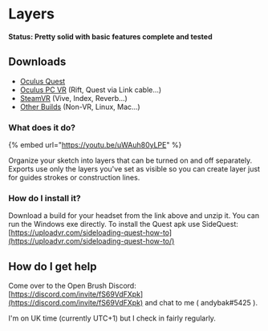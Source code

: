 # Layers

#### Status: Pretty solid with basic features complete and tested

## Downloads

* [Oculus Quest](https://nightly.link/IxxyXR/open-brush/workflows/build/features%2Fsymmetry/Oculus%20Quest%20Experimental.zip)
* [Oculus PC VR](https://nightly.link/IxxyXR/open-brush/workflows/build/features%2Fsymmetry/Windows%20Rift%20Experimental.zip) (Rift, Quest via Link cable...)
* [SteamVR](https://nightly.link/IxxyXR/open-brush/workflows/build/features%2Fsymmetry/Windows%20SteamVR%20Experimental.zip) (Vive, Index, Reverb...)
* [Other Builds](https://nightly.link/IxxyXR/open-brush/workflows/build/features%2Fsymmetry) (Non-VR, Linux, Mac...)

### What does it do?

{% embed url="https://youtu.be/uWAuh80yLPE" %}

Organize your sketch into layers that can be turned on and off separately. Exports use only the layers you've set as visible so you can create layer just for guides strokes or construction lines.

### How do I install it?

Download a build for your headset from the link above and unzip it. You can run the Windows exe directly. To install the Quest apk use SideQuest: [https://uploadvr.com/sideloading-quest-how-to](https://uploadvr.com/sideloading-quest-how-to/)

## How do I get help

Come over to the Open Brush Discord: [https://discord.com/invite/fS69VdFXpk](https://discord.com/invite/fS69VdFXpk) and chat to me ( andybak#5425 ).

I'm on UK time (currently UTC+1) but I check in fairly regularly.
